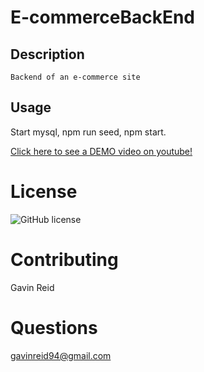 # E-commerceBackEnd

## Description 
    Backend of an e-commerce site 

## Usage 
Start mysql,
npm run seed,
npm start.

[Click here to see a DEMO video on youtube!](https://youtu.be/gDafTJp6waQ)

# License
  ![GitHub license](https://img.shields.io/badge/license-mit-blue.svg)
 
 # Contributing 
   Gavin Reid 
  
# Questions
  gavinreid94@gmail.com
